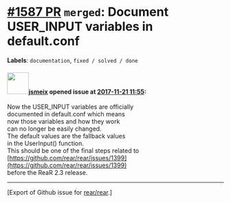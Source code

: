 [\#1587 PR](https://github.com/rear/rear/pull/1587) `merged`: Document USER\_INPUT variables in default.conf
============================================================================================================

**Labels**: `documentation`, `fixed / solved / done`

#### <img src="https://avatars.githubusercontent.com/u/1788608?u=925fc54e2ce01551392622446ece427f51e2f0ce&v=4" width="50">[jsmeix](https://github.com/jsmeix) opened issue at [2017-11-21 11:55](https://github.com/rear/rear/pull/1587):

Now the USER\_INPUT variables are officially  
documented in default.conf which means  
now those variables and how they work  
can no longer be easily changed.  
The default values are the fallback values  
in the UserInput() function.  
This should be one of the final steps related to  
[https://github.com/rear/rear/issues/1399](https://github.com/rear/rear/issues/1399)  
before the ReaR 2.3 release.

------------------------------------------------------------------------

\[Export of Github issue for
[rear/rear](https://github.com/rear/rear).\]
